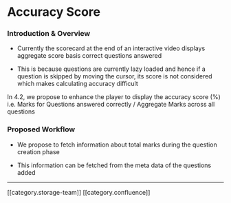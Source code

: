 
# Accuracy Score

### Introduction & Overview

* Currently the scorecard at the end of an interactive video displays aggregate score basis correct questions answered


* This is because questions are currently lazy loaded and hence if a question is skipped by moving the cursor, its score is not considered which makes calculating accuracy difficult



In 4.2, we propose to enhance the player to display the accuracy score (%) i.e. Marks for Questions answered correctly / Aggregate Marks across all questions


### Proposed Workflow

* We propose to fetch information about total marks during the question creation phase


* This information can be fetched from the meta data of the questions added





*****

[[category.storage-team]] 
[[category.confluence]] 
